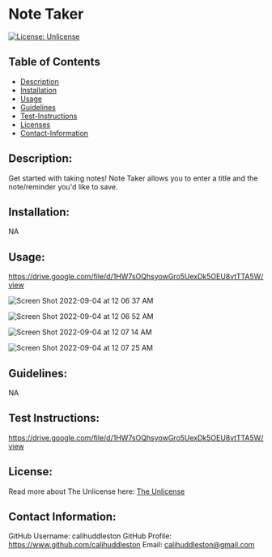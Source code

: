 # Note Taker

[![License: Unlicense](https://img.shields.io/badge/license-Unlicense-blue.svg)](http://unlicense.org/)

## Table of Contents

- [Description](#description)
- [Installation](#install)
- [Usage](#usage)
- [Guidelines](#guidelines)
- [Test-Instructions](#test)
- [Licenses](#license)
- [Contact-Information](#email)

## Description:

Get started with taking notes! Note Taker allows you to enter a title and the note/reminder you'd like to save.

## Installation:

NA

## Usage:

https://drive.google.com/file/d/1HW7sOQhsyowGro5UexDk5OEU8vtTTA5W/view


![Screen Shot 2022-09-04 at 12 06 37 AM](https://user-images.githubusercontent.com/102004484/188296998-e7838c84-1cf6-4cb0-aa27-83bbe4baaaac.png)

![Screen Shot 2022-09-04 at 12 06 52 AM](https://user-images.githubusercontent.com/102004484/188297001-3e60c333-20ba-4eb4-b38d-cbd448ed.png)

![Screen Shot 2022-09-04 at 12 07 14 AM](https://user-images.githubusercontent.com/102004484/188297002-f0d73dfb-be9b-4b1c-bfb9-c4e5a2175917.png)

![Screen Shot 2022-09-04 at 12 07 25 AM](https://user-images.githubusercontent.com/102004484/188297006-fa717d74-4e00-4a08-9530-4692cbca1227.png)

## Guidelines:

NA

## Test Instructions:

https://drive.google.com/file/d/1HW7sOQhsyowGro5UexDk5OEU8vtTTA5W/view

## License:

Read more about The Unlicense here:
[The Unlicense](http://unlicense.org/)

## Contact Information:

GitHub Username: calihuddleston
GitHub Profile: https://www.github.com/calihuddleston
Email: calihuddleston@gmail.com
